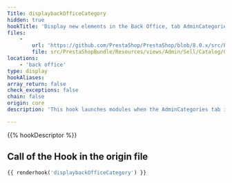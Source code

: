 ```yaml
---
Title: displaybackOfficeCategory
hidden: true
hookTitle: 'Display new elements in the Back Office, tab AdminCategories'
files:
    -
        url: 'https://github.com/PrestaShop/PrestaShop/blob/8.0.x/src/PrestaShopBundle/Resources/views/Admin/Sell/Catalog/Categories/Blocks/form.html.twig'
        file: src/PrestaShopBundle/Resources/views/Admin/Sell/Catalog/Categories/Blocks/form.html.twig
locations:
    - 'back office'
type: display
hookAliases: 
array_return: false
check_exceptions: false
chain: false
origin: core
description: 'This hook launches modules when the AdminCategories tab is displayed in the Back Office'

---
```


{{% hookDescriptor %}}

## Call of the Hook in the origin file

```php
{{ renderhook('displaybackOfficeCategory') }}
```

